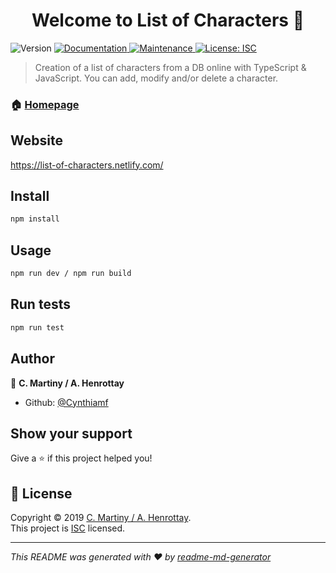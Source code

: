 <h1 align="center">Welcome to List of Characters 👋</h1>
<p>
  <img alt="Version" src="https://img.shields.io/badge/version-1.0.0-blue.svg?cacheSeconds=2592000" />
  <a href="https://github.com/Cynthiamf/character-manager#readme" target="_blank">
    <img alt="Documentation" src="https://img.shields.io/badge/documentation-yes-brightgreen.svg" />
  </a>
  <a href="https://github.com/Cynthiamf/character-manager/graphs/commit-activity" target="_blank">
    <img alt="Maintenance" src="https://img.shields.io/badge/Maintained%3F-yes-green.svg" />
  </a>
  <a href="https://github.com/Cynthiamf/character-manager/blob/master/LICENSE" target="_blank">
    <img alt="License: ISC" src="https://img.shields.io/badge/License-ISC-yellow.svg" />
  </a>
</p>

> Creation of a list of characters from a DB online with TypeScript & JavaScript. You can add, modify and/or delete a character.

### 🏠 [Homepage](https://list-of-characters.netlify.com/)

## Website

https://list-of-characters.netlify.com/

## Install

```sh
npm install
```

## Usage

```sh
npm run dev / npm run build
```

## Run tests

```sh
npm run test
```

## Author

👤 **C. Martiny / A. Henrottay**

* Github: [@Cynthiamf](https://github.com/Cynthiamf)

## Show your support

Give a ⭐️ if this project helped you!

## 📝 License

Copyright © 2019 [C. Martiny / A. Henrottay](https://github.com/Cynthiamf).<br />
This project is [ISC](https://github.com/Cynthiamf/character-manager/blob/master/LICENSE) licensed.

***
_This README was generated with ❤️ by [readme-md-generator](https://github.com/kefranabg/readme-md-generator)_
